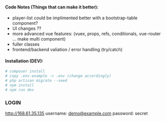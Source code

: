 #### Code Notes (Things that can make it better):

* player-list could be implimented better with a bootstrap-table component?
* UI changes ??
* more advanced vue features: (vuex, props, refs, conditionals, vue-router ... make multi component)
* fuller classes
* frontend/backend valiation / error handling (try/catch)

#### Installation (DEV):
```bash
# composer install
# copy .env.example -> .env (change accordingly)
# php artisan migrate --seed
# npm install
# npm run dev
```

### LOGIN
http://168.61.35.135
username: demo@example.com
password: secret
